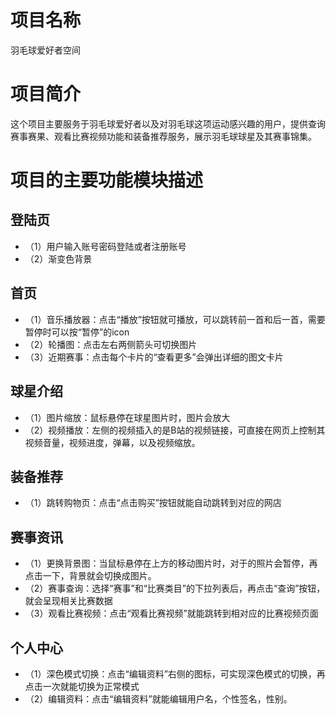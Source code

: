 # 项目名称
羽毛球爱好者空间
# 项目简介
这个项目主要服务于羽毛球爱好者以及对羽毛球这项运动感兴趣的用户，提供查询赛事赛果、观看比赛视频功能和装备推荐服务，展示羽毛球球星及其赛事锦集。
# 项目的主要功能模块描述
## 登陆页
- （1）用户输入账号密码登陆或者注册账号
- （2）渐变色背景

## 首页 
- （1）音乐播放器：点击“播放”按钮就可播放，可以跳转前一首和后一首，需要暂停时可以按“暂停”的icon
- （2）轮播图：点击左右两侧箭头可切换图片
- （3）近期赛事：点击每个卡片的“查看更多”会弹出详细的图文卡片

## 球星介绍
- （1）图片缩放：鼠标悬停在球星图片时，图片会放大
- （2）视频播放：左侧的视频插入的是B站的视频链接，可直接在网页上控制其视频音量，视频进度，弹幕，以及视频缩放。

## 装备推荐
- （1）跳转购物页：点击“点击购买”按钮就能自动跳转到对应的网店

## 赛事资讯
- （1）更换背景图：当鼠标悬停在上方的移动图片时，对于的照片会暂停，再点击一下，背景就会切换成图片。
- （2）赛事查询：选择“赛事”和“比赛类目”的下拉列表后，再点击“查询”按钮，就会呈现相关比赛数据
- （3）观看比赛视频：点击“观看比赛视频”就能跳转到相对应的比赛视频页面

## 个人中心
- （1）深色模式切换：点击“编辑资料”右侧的图标，可实现深色模式的切换，再点击一次就能切换为正常模式
- （2）编辑资料：点击“编辑资料”就能编辑用户名，个性签名，性别。
